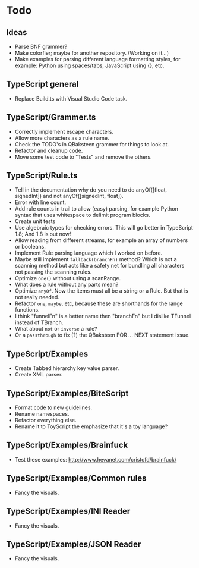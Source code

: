 Todo
====

Ideas
-----
* Parse BNF grammer?
* Make colorfier; maybe for another repository. (Working on it...)
* Make examples for parsing different language formatting styles, for example: Python using spaces/tabs, JavaScript using {}, etc. 

TypeScript general
------------------
* Replace Build.ts with Visual Studio Code task. 

TypeScript/Grammer.ts
---------------------
* Correctly implement escape characters.
* Allow more characters as a rule name.
* Check the TODO's in QBaksteen grammer for things to look at.
* Refactor and cleanup code.
* Move some test code to "Tests" and remove the others.

TypeScript/Rule.ts
------------------
* Tell in the documentation why do you need to do anyOf([float, signedInt]) and not anyOf([signedInt, float]).
* Error with line count. 
* Add rule counts in trail to allow (easy) parsing, for example Python syntax that uses whitespace to delimit program blocks.
* Create unit tests
* Use algebraic types for checking errors. This will go better in TypeScript 1.8; And 1.8 is out now!
* Allow reading from different streams, for example an array of numbers or booleans.
* Implement Rule parsing language which I worked on before.
* Maybe still implement `fallback(branchFn)` method? Which is not a scanning method but acts like a safety net for bundling all characters not passing the scanning rules. 
* Optimize `one()` without using a scanRange.
* What does a rule without any parts mean?
* Optimize `anyOf`. Now the items must all be a string or a Rule. But that is not really needed.
* Refactor `one`, `maybe`, etc, because these are shorthands for the range functions. 
* I think "funnelFn" is a better name then "branchFn" but I dislike TFunnel instead of TBranch. 
* What about `not` or `inverse` a rule?
* Or a `passthrough` to fix (?) the QBaksteen FOR ... NEXT statement issue.
  
TypeScript/Examples
-------------------
* Create Tabbed hierarchy key value parser.
* Create XML parser.

TypeScript/Examples/BiteScript
------------------------------
* Format code to new guidelines.
* Rename namespaces.
* Refactor everything else.
* Rename it to ToyScript the emphasize that it's a toy language?

TypeScript/Examples/Brainfuck
-----------------------------
* Test these examples: http://www.hevanet.com/cristofd/brainfuck/

TypeScript/Examples/Common rules
--------------------------------
* Fancy the visuals.

TypeScript/Examples/INI Reader
--------------------------------
* Fancy the visuals.

TypeScript/Examples/JSON Reader
--------------------------------
* Fancy the visuals.